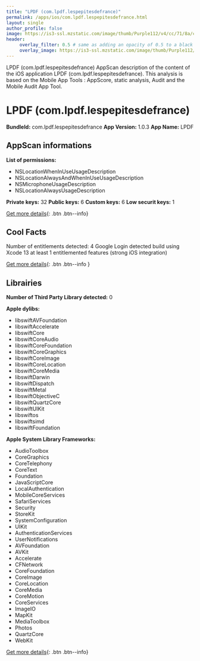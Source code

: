 ```yaml
---
title: "LPDF (com.lpdf.lespepitesdefrance)"
permalink: /apps/ios/com.lpdf.lespepitesdefrance.html
layout: single
author_profile: false
image: https://is3-ssl.mzstatic.com/image/thumb/Purple112/v4/cc/71/8a/cc718a5b-438c-8fbf-1caa-17b33eea43d7/AppIcon-0-0-1x_U007emarketing-0-0-0-6-0-0-sRGB-0-0-0-GLES2_U002c0-512MB-85-220-0-0.png/512x512bb.jpg
header: 
     overlay_filter: 0.5 # same as adding an opacity of 0.5 to a black background
     overlay_image: https://is3-ssl.mzstatic.com/image/thumb/Purple112/v4/cc/71/8a/cc718a5b-438c-8fbf-1caa-17b33eea43d7/AppIcon-0-0-1x_U007emarketing-0-0-0-6-0-0-sRGB-0-0-0-GLES2_U002c0-512MB-85-220-0-0.png/512x512bb.jpg
---
```

LPDF (com.lpdf.lespepitesdefrance) AppScan description of the content of the iOS application LPDF (com.lpdf.lespepitesdefrance). This analysis is based on the Mobile App Tools : AppScore, static analysis, Audit and the Mobile Audit App Tool.

# LPDF (com.lpdf.lespepitesdefrance)

**BundleId:** com.lpdf.lespepitesdefrance
**App Version:** 1.0.3
**App Name:** LPDF


## AppScan informations 

**List of permissions:** 
- NSLocationWhenInUseUsageDescription
- NSLocationAlwaysAndWhenInUseUsageDescription
- NSMicrophoneUsageDescription
- NSLocationAlwaysUsageDescription
  
  
**Private keys:** 32
**Public keys:** 6
**Custom keys:** 6
**Low securit keys:** 1
  
[Get more details](/pricing.html){: .btn .btn--info}

## Cool Facts

Number of entitlements detected: 4
Google Login detected
build using Xcode 13
at least 1 entitlemented features (strong iOS integration)
  
[Get more details](/pricing.html){: .btn .btn--info }

## Librairies 
**Number of Third Party Library detected:** 0


**Apple dylibs:**
- libswiftAVFoundation
- libswiftAccelerate
- libswiftCore
- libswiftCoreAudio
- libswiftCoreFoundation
- libswiftCoreGraphics
- libswiftCoreImage
- libswiftCoreLocation
- libswiftCoreMedia
- libswiftDarwin
- libswiftDispatch
- libswiftMetal
- libswiftObjectiveC
- libswiftQuartzCore
- libswiftUIKit
- libswiftos
- libswiftsimd
- libswiftFoundation


**Apple System Library Frameworks:**
- AudioToolbox
- CoreGraphics
- CoreTelephony
- CoreText
- Foundation
- JavaScriptCore
- LocalAuthentication
- MobileCoreServices
- SafariServices
- Security
- StoreKit
- SystemConfiguration
- UIKit
- AuthenticationServices
- UserNotifications
- AVFoundation
- AVKit
- Accelerate
- CFNetwork
- CoreFoundation
- CoreImage
- CoreLocation
- CoreMedia
- CoreMotion
- CoreServices
- ImageIO
- MapKit
- MediaToolbox
- Photos
- QuartzCore
- WebKit


  
[Get more details](/pricing.html){: .btn .btn--info}


